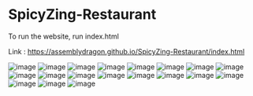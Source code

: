 # SpicyZing-Restaurant

To run the website, run index.html

Link : https://assemblydragon.github.io/SpicyZing-Restaurant/index.html

![image](https://github.com/AssemblyDragon/SpicyZing-Restaurant/assets/72779011/0235f6f2-8426-4c81-9366-e172d13e7e4d)
![image](https://github.com/AssemblyDragon/SpicyZing-Restaurant/assets/72779011/c68e7e42-c697-44f8-812a-369e7628b239)
![image](https://github.com/AssemblyDragon/SpicyZing-Restaurant/assets/72779011/121779f5-e88c-4230-ba02-1f310c221d8b)
![image](https://github.com/AssemblyDragon/SpicyZing-Restaurant/assets/72779011/dff8df4f-f20b-479c-b794-32482544d5ec)
![image](https://github.com/AssemblyDragon/SpicyZing-Restaurant/assets/72779011/7371c2bd-dacb-4585-96a7-ac056da7345c)
![image](https://github.com/AssemblyDragon/SpicyZing-Restaurant/assets/72779011/35b678f4-271d-40e7-a476-804340c1e00c)
![image](https://github.com/AssemblyDragon/SpicyZing-Restaurant/assets/72779011/bcc3f431-1e56-473c-8df1-94b39f91a69f)
![image](https://github.com/AssemblyDragon/SpicyZing-Restaurant/assets/72779011/97b7af28-ece9-4302-8a27-c66a8889a463)
![image](https://github.com/AssemblyDragon/SpicyZing-Restaurant/assets/72779011/44a496c3-a2f7-41f0-8109-4c232e200090)
![image](https://github.com/AssemblyDragon/SpicyZing-Restaurant/assets/72779011/16689e03-acfb-40cf-9934-f73157c3afde)
![image](https://github.com/AssemblyDragon/SpicyZing-Restaurant/assets/72779011/bacb3166-d13b-4123-b6b1-0a37989d874d)
![image](https://github.com/AssemblyDragon/SpicyZing-Restaurant/assets/72779011/f630af35-de12-4f08-b1aa-f4c62c0a233d)
![image](https://github.com/AssemblyDragon/SpicyZing-Restaurant/assets/72779011/e2849bc6-d1ea-4a70-8c50-5c4399ef71b5)
![image](https://github.com/AssemblyDragon/SpicyZing-Restaurant/assets/72779011/0dc27cf3-6909-4b2a-a00d-e6845c76ba11)
![image](https://github.com/AssemblyDragon/SpicyZing-Restaurant/assets/72779011/41818ea5-120b-4016-b9f5-2538bf47a45a)
![image](https://github.com/AssemblyDragon/SpicyZing-Restaurant/assets/72779011/4e89521a-19c9-435e-8bd5-f21c3a62f144)
![image](https://github.com/AssemblyDragon/SpicyZing-Restaurant/assets/72779011/9e224af1-8b36-4b6f-9c63-1affa7e11a78)
![image](https://github.com/AssemblyDragon/SpicyZing-Restaurant/assets/72779011/81921490-900c-4e03-a6a3-c99f19cc170d)
![image](https://github.com/AssemblyDragon/SpicyZing-Restaurant/assets/72779011/7dfc92a6-b98f-4278-92d1-48cd58a628e3)

